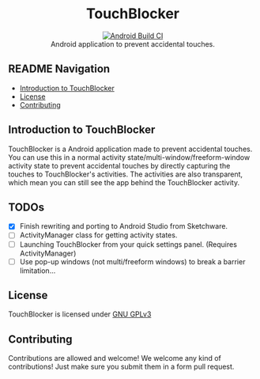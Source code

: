 <h1 align="center">TouchBlocker</h1>

<div align="center">
	<a href="https://github.com/RealEthanPlayzDev/TouchBlocker/actions?query=workflow%3A%22Android+Build+CI%22">
		<img src="https://github.com/RealEthanPlayzDev/TouchBlocker/workflows/Android%20Build%20CI/badge.svg?branch=master" alt="Android Build CI" />
	</a>
</div>

<div align="center">
  Android application to prevent accidental touches.
</div>

## README Navigation
- [Introduction to TouchBlocker](#introduction-to-touchblocker)
- [License](#license)
- [Contributing](#contributing)

## Introduction to TouchBlocker
TouchBlocker is a Android application made to prevent accidental touches. You can use this in a normal activity state/multi-window/freeform-window activity state to prevent accidental touches by directly capturing the touches to TouchBlocker's activities. The activities are also transparent, which mean you can still see the app behind the TouchBlocker activity.

## TODOs
- [x] Finish rewriting and porting to Android Studio from Sketchware.
- [ ] ActivityManager class for getting activity states.
- [ ] Launching TouchBlocker from your quick settings panel. (Requires ActivityManager)
- [ ] Use pop-up windows (not multi/freeform windows) to break a barrier limitation...

## License
TouchBlocker is licensed under [GNU GPLv3](https://github.com/RealEthanPlayzDev/TouchBlocker/blob/master/LICENSE)

## Contributing
Contributions are allowed and welcome! We welcome any kind of contributions! Just make sure you submit them in a form pull request.
